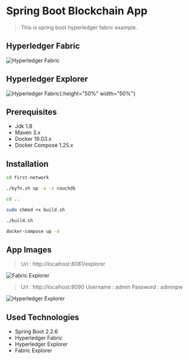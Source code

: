 # Spring Boot Blockchain App
> This is spring boot hyperledger fabric example.

## Hyperledger Fabric
![Hyperledger Fabric](https://github.com/susimsek/spring-boot-blockchain-app/blob/master/images/hyperledger-fabric-logo.png?raw=true)

## Hyperledger Explorer
![Hyperledger Fabric](https://github.com/susimsek/spring-boot-blockchain-app/blob/master/images/hyperledger-explorer-logo.png?raw=true){:height="50%" width="50%"}

## Prerequisites

* Jdk 1.8
* Maven 3.x
* Docker 19.03.x
* Docker Compose 1.25.x

## Installation

```sh
cd first-network
```

```sh
./byfn.sh up -a -s couchdb
```

```sh
cd ..
```

```sh
sudo chmod +x build.sh
```

```sh
./build.sh
```

```sh
docker-compose up -d
```


## App Images

> Url : http://localhost:8081/explorer

![Fabric Explorer](https://github.com/susimsek/spring-boot-blockchain-app/blob/master/images/fabric-explorer.png?raw=true)

> Url : http://localhost:8090
> Username : admin
> Password : adminpw

![Hyperledger Explorer](https://github.com/susimsek/spring-boot-blockchain-app/blob/master/images/hyperdger-explorer.png?raw=true)


## Used Technologies

* Spring Boot 2.2.6
* Hyperledger Fabric
* Hyperledger Explorer
* Fabric Explorer

